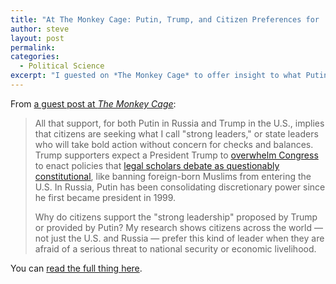 ```yaml
---
title: "At The Monkey Cage: Putin, Trump, and Citizen Preferences for 'Strong Leaders'"
author: steve
layout: post
permalink:
categories:
  - Political Science
excerpt: "I guested on *The Monkey Cage* to offer insight to what Putin and Trump supporters have in common and what they expect of their heads of state."
---
```


From [a guest post at *The Monkey Cage*](https://www.washingtonpost.com/news/monkey-cage/wp/2015/12/24/heres-what-trump-and-putin-have-in-common-and-why-so-many-people-approve/):

> All that support, for both Putin in Russia and Trump in the U.S., implies that citizens are seeking what I call "strong leaders," or state leaders who will take bold action without concern for checks and balances. Trump supporters expect a President Trump to [overwhelm Congress](http://www.npr.org/2015/12/11/459274277/4-reasons-trumps-supporters-arent-going-anywhere-and-why-the-gops-worried) to enact policies that [legal scholars debate as questionably constitutional](https://www.washingtonpost.com/politics/experts-trumps-muslim-entry-ban-idea-ridiculous-unconsitutional/2015/12/07/d44a970a-9d47-11e5-bce4-708fe33e3288_story.html), like banning foreign-born Muslims from entering the U.S. In Russia, Putin has been consolidating discretionary power since he first became president in 1999.
>
> Why do citizens support the "strong leadership" proposed by Trump or provided by Putin? My research shows citizens across the world — not just the U.S. and Russia — prefer this kind of leader when they are afraid of a serious threat to national security or economic livelihood.

You can [read the full thing here](https://www.washingtonpost.com/news/monkey-cage/wp/2015/12/24/heres-what-trump-and-putin-have-in-common-and-why-so-many-people-approve/).
